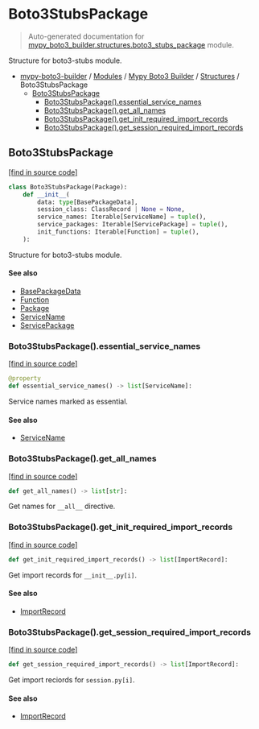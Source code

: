 # Boto3StubsPackage

> Auto-generated documentation for [mypy_boto3_builder.structures.boto3_stubs_package](https://github.com/vemel/mypy_boto3_builder/blob/main/mypy_boto3_builder/structures/boto3_stubs_package.py) module.

Structure for boto3-stubs module.

- [mypy-boto3-builder](../../README.md#mypy_boto3_builder) / [Modules](../../MODULES.md#mypy-boto3-builder-modules) / [Mypy Boto3 Builder](../index.md#mypy-boto3-builder) / [Structures](index.md#structures) / Boto3StubsPackage
    - [Boto3StubsPackage](#boto3stubspackage)
        - [Boto3StubsPackage().essential_service_names](#boto3stubspackageessential_service_names)
        - [Boto3StubsPackage().get_all_names](#boto3stubspackageget_all_names)
        - [Boto3StubsPackage().get_init_required_import_records](#boto3stubspackageget_init_required_import_records)
        - [Boto3StubsPackage().get_session_required_import_records](#boto3stubspackageget_session_required_import_records)

## Boto3StubsPackage

[[find in source code]](https://github.com/vemel/mypy_boto3_builder/blob/main/mypy_boto3_builder/structures/boto3_stubs_package.py#L18)

```python
class Boto3StubsPackage(Package):
    def __init__(
        data: type[BasePackageData],
        session_class: ClassRecord | None = None,
        service_names: Iterable[ServiceName] = tuple(),
        service_packages: Iterable[ServicePackage] = tuple(),
        init_functions: Iterable[Function] = tuple(),
    ):
```

Structure for boto3-stubs module.

#### See also

- [BasePackageData](../package_data.md#basepackagedata)
- [Function](function.md#function)
- [Package](package.md#package)
- [ServiceName](../service_name.md#servicename)
- [ServicePackage](service_package.md#servicepackage)

### Boto3StubsPackage().essential_service_names

[[find in source code]](https://github.com/vemel/mypy_boto3_builder/blob/main/mypy_boto3_builder/structures/boto3_stubs_package.py#L37)

```python
@property
def essential_service_names() -> list[ServiceName]:
```

Service names marked as essential.

#### See also

- [ServiceName](../service_name.md#servicename)

### Boto3StubsPackage().get_all_names

[[find in source code]](https://github.com/vemel/mypy_boto3_builder/blob/main/mypy_boto3_builder/structures/boto3_stubs_package.py#L111)

```python
def get_all_names() -> list[str]:
```

Get names for `__all__` directive.

### Boto3StubsPackage().get_init_required_import_records

[[find in source code]](https://github.com/vemel/mypy_boto3_builder/blob/main/mypy_boto3_builder/structures/boto3_stubs_package.py#L48)

```python
def get_init_required_import_records() -> list[ImportRecord]:
```

Get import records for `__init__.py[i]`.

#### See also

- [ImportRecord](../import_helpers/import_record.md#importrecord)

### Boto3StubsPackage().get_session_required_import_records

[[find in source code]](https://github.com/vemel/mypy_boto3_builder/blob/main/mypy_boto3_builder/structures/boto3_stubs_package.py#L68)

```python
def get_session_required_import_records() -> list[ImportRecord]:
```

Get import reciords for `session.py[i]`.

#### See also

- [ImportRecord](../import_helpers/import_record.md#importrecord)
